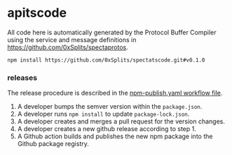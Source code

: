 # apitscode

All code here is automatically generated by the Protocol Buffer Compiler using
the service and message definitions in https://github.com/0xSplits/spectaprotos.

```
npm install https://github.com/0xSplits/spectatscode.git#v0.1.0
```

### releases

The release procedure is described in the [npm-publish.yaml workflow file].

1. A developer bumps the semver version within the `package.json`.
2. A developer runs `npm install` to update `package-lock.json`.
3. A developer creates and merges a pull request for the version changes.
4. A developer creates a new github release according to step 1.
5. A Github action builds and publishes the new npm package into the Github package registry.

[npm-publish.yaml workflow file]: .github/workflows/npm-publish.yaml
